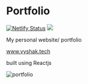 # Portfolio
[![Netlify Status](https://api.netlify.com/api/v1/badges/7b696ac9-5f27-4958-8c6f-6cf9075fd2f3/deploy-status)](https://app.netlify.com/sites/vyshakg/deploys) ![](https://img.shields.io/github/license/vyshakg/portfolio.svg)


My personal website/ portfolio

www.vyshak.tech

built using Reactjs

![portfolio](https://user-images.githubusercontent.com/17231224/54074610-9e60b900-42ba-11e9-8482-f46d363bd61f.png)


